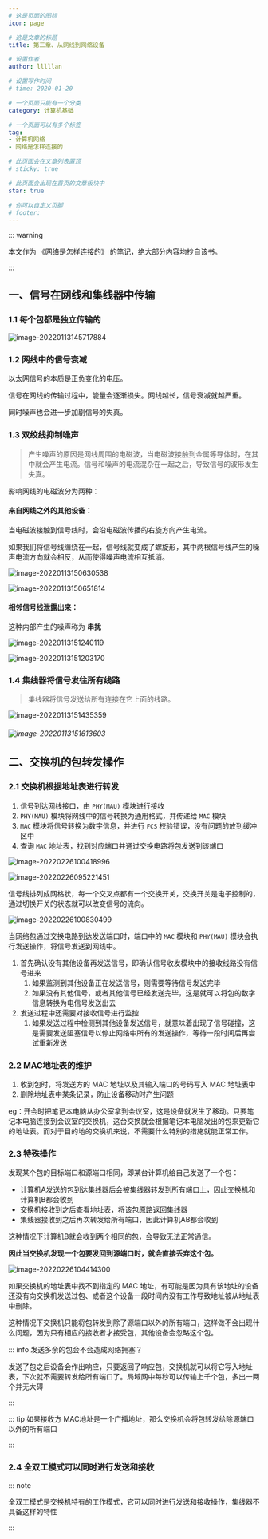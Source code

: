 ```yaml
---
# 这是页面的图标
icon: page

# 这是文章的标题
title: 第三章、从网线到网络设备

# 设置作者
author: lllllan

# 设置写作时间
# time: 2020-01-20

# 一个页面只能有一个分类
category: 计算机基础

# 一个页面可以有多个标签
tag:
- 计算机网络
- 网络是怎样连接的

# 此页面会在文章列表置顶
# sticky: true

# 此页面会出现在首页的文章板块中
star: true

# 你可以自定义页脚
# footer: 
---
```



::: warning

本文作为 《网络是怎样连接的》 的笔记，绝大部分内容均抄自该书。

:::



## 一、信号在网线和集线器中传输



### 1.1 每个包都是独立传输的

![image-20220113145717884](README.assets/image-20220113145717884.png)



### 1.2 网线中的信号衰减

以太网信号的本质是正负变化的电压。

信号在网线的传输过程中，能量会逐渐损失。网线越长，信号衰减就越严重。

同时噪声也会进一步加剧信号的失真。



### 1.3 双绞线抑制噪声

> 产生噪声的原因是网线周围的电磁波，当电磁波接触到金属等导体时，在其中就会产生电流。信号和噪声的电流混杂在一起之后，导致信号的波形发生失真。

影响网线的电磁波分为两种：



#### 来自网线之外的其他设备：

当电磁波接触到信号线时，会沿电磁波传播的右旋方向产生电流。

如果我们将信号线缠绕在一起，信号线就变成了螺旋形，其中两根信号线产生的噪声电流方向就会相反，从而使得噪声电流相互抵消。

![image-20220113150630538](README.assets/image-20220113150630538.png)

![image-20220113150651814](README.assets/image-20220113150651814.png)



#### 相邻信号线泄露出来：

这种内部产生的噪声称为 **串扰**

![image-20220113151240119](README.assets/image-20220113151240119.png)

![image-20220113151203170](README.assets/image-20220113151203170.png)



### 1.4 集线器将信号发往所有线路

> 集线器将信号发送给所有连接在它上面的线路。

![image-20220113151435359](README.assets/image-20220113151435359.png)

###### ![image-20220113151613603](README.assets/image-20220113151613603.png)





## 二、交换机的包转发操作



### 2.1 交换机根据地址表进行转发

1. 信号到达网线接口，由 `PHY(MAU)` 模块进行接收
2.  `PHY(MAU)` 模块将网线中的信号转换为通用格式，并传递给 `MAC` 模块
3.  `MAC` 模块将信号转换为数字信息，并进行 `FCS` 校验错误，没有问题的放到缓冲区中
4. 查询 `MAC` 地址表，找到对应端口并通过交换电路将包发送到该端口

![image-20220226100418996](README.assets/image-20220226100418996.png)

![image-20220226095221451](README.assets/image-20220226095221451.png)

信号线排列成网格状，每一个交叉点都有一个交换开关，交换开关是电子控制的，通过切换开关的状态就可以改变信号的流向。

![image-20220226100830499](README.assets/image-20220226100830499.png)



当网络包通过交换电路到达发送端口时，端口中的 `MAC` 模块和 `PHY(MAU)` 模块会执行发送操作，将信号发送到网线中。

1. 首先确认没有其他设备再发送信号，即确认信号收发模块中的接收线路没有信号进来
    1. 如果监测到其他设备正在发送信号，则需要等待信号发送完毕
    2. 如果没有其他信号，或者其他信号已经发送完毕，这是就可以将包的数字信息转换为电信号发送出去
2. 发送过程中还需要对接收信号进行监控
    1. 如果发送过程中检测到其他设备发送信号，就意味着出现了信号碰撞，这是需要发送阻塞信号以停止网络中所有的发送操作，等待一段时间后再尝试重新发送





### 2.2 MAC地址表的维护

1. 收到包时，将发送方的 MAC 地址以及其输入端口的号码写入 MAC 地址表中
2. 删除地址表中某条记录，防止设备移动时产生问题



eg：开会时把笔记本电脑从办公室拿到会议室，这是设备就发生了移动。只要笔记本电脑连接到会议室的交换机，这台交换就会根据笔记本电脑发出的包来更新它的地址表。而对于目的地的交换机来说，不需要什么特别的措施就能正常工作。





### 2.3 特殊操作

发现某个包的目标端口和源端口相同，即某台计算机给自己发送了一个包：

- 计算机A发送的包到达集线器后会被集线器转发到所有端口上，因此交换机和计算机B都会收到
- 交换机接收到之后查看地址表，将该包原路返回集线器
- 集线器接收到之后再次转发给所有端口，因此计算机AB都会收到

这种情况下计算机B就会收到两个相同的包，会导致无法正常通信。

**因此当交换机发现一个包要发回到源端口时，就会直接丢弃这个包。**

![image-20220226104414300](README.assets/image-20220226104414300.png)



如果交换机的地址表中找不到指定的 MAC 地址，有可能是因为具有该地址的设备还没有向交换机发送过包、或者这个设备一段时间内没有工作导致地址被从地址表中删除。

这种情况下交换机只能将包转发到除了源端口以外的所有端口，这样做不会出现什么问题，因为只有相应的接收者才接受包，其他设备会忽略这个包。



::: info 发送多余的包会不会造成网络拥塞？

发送了包之后设备会作出响应，只要返回了响应包，交换机就可以将它写入地址表，下次就不需要转发给所有端口了。局域网中每秒可以传输上千个包，多出一两个并无大碍

:::



::: tip 如果接收方 MAC地址是一个广播地址，那么交换机会将包转发给除源端口以外的所有端口

:::





### 2.4 全双工模式可以同时进行发送和接收

::: note

全双工模式是交换机特有的工作模式，它可以同时进行发送和接收操作，集线器不具备这样的特性

:::



